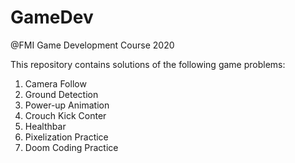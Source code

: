 # GameDev
@FMI Game Development Course 2020

This repository contains solutions of the following game problems:
1. Camera Follow
2. Ground Detection
3. Power-up Animation
4. Crouch Kick Conter
5. Healthbar
6. Pixelization Practice
7. Doom Coding Practice
